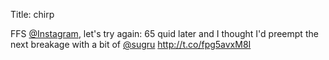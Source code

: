 Title: chirp

FFS <a href="http://twitter.com/Instagram">@Instagram</a>, let's try again: 65 quid later and I thought I'd preempt the next breakage with a bit of <a href="http://twitter.com/sugru">@sugru</a> <a href="http://t.co/fpg5avxM8I">http://t.co/fpg5avxM8I</a>
